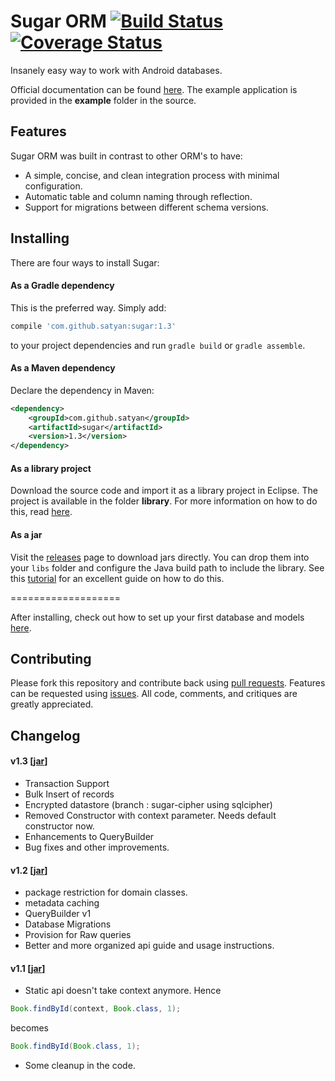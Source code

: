 # Sugar ORM [![Build Status](https://travis-ci.org/satyan/sugar.svg?branch=master)](https://travis-ci.org/satyan/sugar) [![Coverage Status](https://coveralls.io/repos/satyan/sugar/badge.svg?branch=master)](https://coveralls.io/r/satyan/sugar?branch=master)

Insanely easy way to work with Android databases.

Official documentation can be found [here](http://satyan.github.io/sugar). The example application is provided in the **example** folder in the source.

## Features

Sugar ORM was built in contrast to other ORM's to have:

- A simple, concise, and clean integration process with minimal configuration.
- Automatic table and column naming through reflection.
- Support for migrations between different schema versions.

## Installing

There are four ways to install Sugar:

#### As a Gradle dependency

This is the preferred way. Simply add:

```groovy
compile 'com.github.satyan:sugar:1.3'
```

to your project dependencies and run `gradle build` or `gradle assemble`.

#### As a Maven dependency

Declare the dependency in Maven:

```xml
<dependency>
    <groupId>com.github.satyan</groupId>
    <artifactId>sugar</artifactId>
    <version>1.3</version>
</dependency>
```

#### As a library project

Download the source code and import it as a library project in Eclipse. The project is available in the folder **library**. For more information on how to do this, read [here](http://developer.android.com/tools/projects/index.html#LibraryProjects).

#### As a jar

Visit the [releases](https://github.com/satyan/sugar/releases) page to download jars directly. You can drop them into your `libs` folder and configure the Java build path to include the library. See this [tutorial](http://www.vogella.com/tutorials/AndroidLibraryProjects/article.html) for an excellent guide on how to do this.

===================

After installing, check out how to set up your first database and models [here](http://satyan.github.io/sugar/getting-started.html).

## Contributing

Please fork this repository and contribute back using [pull requests](https://github.com/satyan/sugar/pulls). Features can be requested using [issues](https://github.com/satyan/sugar/issues). All code, comments, and critiques are greatly appreciated.

## Changelog

#### v1.3 [[jar](https://github.com/satyan/sugar/releases/download/v1.3/sugar-1.3.jar)]

- Transaction Support
- Bulk Insert of records 
- Encrypted datastore (branch : sugar-cipher using sqlcipher)
- Removed Constructor with context parameter. Needs default constructor now.
- Enhancements to QueryBuilder
- Bug fixes and other improvements.

#### v1.2 [[jar](https://github.com/satyan/sugar/releases/download/v1.2/sugar-1.2.jar)]

- package restriction for domain classes.
- metadata caching
- QueryBuilder v1
- Database Migrations
- Provision for Raw queries
- Better and more organized api guide and usage instructions.

#### v1.1 [[jar](https://github.com/satyan/sugar/releases/download/v1.1/sugar-1.1.jar)]

- Static api doesn't take context anymore. Hence

```java
Book.findById(context, Book.class, 1);
```

becomes

```java
Book.findById(Book.class, 1);
```

- Some cleanup in the code.
